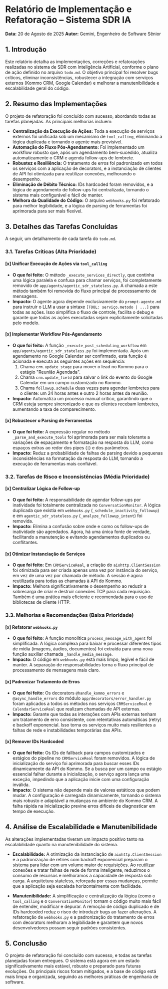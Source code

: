 # Relatório de Implementação e Refatoração – Sistema SDR IA

**Data:** 20 de Agosto de 2025
**Autor:** Gemini, Engenheiro de Software Sênior

## 1. Introdução

Este relatório detalha as implementações, correções e refatorações realizadas no sistema de SDR com Inteligência Artificial, conforme o plano de ação definido no arquivo `todo.md`. O objetivo principal foi resolver bugs críticos, eliminar inconsistências, robustecer a integração com serviços externos (Kommo CRM, Google Calendar) e melhorar a manutenibilidade e escalabilidade geral do código.

## 2. Resumo das Implementações

O projeto de refatoração foi concluído com sucesso, abordando todas as tarefas planejadas. As principais melhorias incluem:

-   **Centralização da Execução de Ações:** Toda a execução de serviços externos foi unificada sob um mecanismo de `tool_calling`, eliminando a lógica duplicada e tornando o agente mais previsível.
-   **Automação do Fluxo Pós-Agendamento:** Foi implementado um workflow robusto que, após um agendamento bem-sucedido, atualiza automaticamente o CRM e agenda follow-ups de lembrete.
-   **Robustez e Resiliência:** O tratamento de erros foi padronizado em todos os serviços com a aplicação de decorators, e a instanciação de clientes de API foi otimizada para reutilizar conexões, melhorando o desempenho.
-   **Eliminação de Débito Técnico:** IDs hardcoded foram removidos, e a lógica de agendamento de follow-ups foi centralizada, tornando o sistema mais configurável e fácil de manter.
-   **Melhora da Qualidade do Código:** O arquivo `webhooks.py` foi refatorado para melhor legibilidade, e a lógica de parsing de ferramentas foi aprimorada para ser mais flexível.

## 3. Detalhes das Tarefas Concluídas

A seguir, um detalhamento de cada tarefa do `todo.md`.

### 3.1. Tarefas Críticas (Alta Prioridade)

#### [x] Unificar Execução de Ações via `tool_calling`

-   **O que foi feito:** O método `_execute_services_directly`, que continha uma lógica paralela e confusa para chamar serviços, foi completamente removido de `app/agents/agentic_sdr_stateless.py`. A chamada a este método também foi removida do fluxo principal de processamento de mensagens.
-   **Impacto:** O agente agora depende exclusivamente do `prompt-agente.md` para instruir o LLM a usar a sintaxe `[TOOL: serviço.metodo | ...]` para todas as ações. Isso simplifica o fluxo de controle, facilita o debug e garante que todas as ações executadas sejam explicitamente solicitadas pelo modelo.

#### [x] Implementar Workflow Pós-Agendamento

-   **O que foi feito:** A função `_execute_post_scheduling_workflow` em `app/agents/agentic_sdr_stateless.py` foi implementada. Após um agendamento no Google Calendar ser confirmado, esta função é acionada e executa as seguintes ações em sequência:
    1.  Chama `crm.update_stage` para mover o lead no Kommo para o estágio "Reunião Agendada".
    2.  Chama `crm.update_field` para salvar o link do evento do Google Calendar em um campo customizado no Kommo.
    3.  Chama `followup.schedule` duas vezes para agendar lembretes para o cliente: um 24 horas antes e outro 2 horas antes da reunião.
-   **Impacto:** Automatiza um processo manual crítico, garantindo que o CRM esteja sempre sincronizado e que os clientes recebam lembretes, aumentando a taxa de comparecimento.

#### [x] Robustecer o Parsing de Ferramentas

-   **O que foi feito:** A expressão regular no método `_parse_and_execute_tools` foi aprimorada para ser mais tolerante a variações de espaçamento e formatação na resposta do LLM, como espaços extras ao redor dos pipes (`|`) e dos parâmetros.
-   **Impacto:** Reduz a probabilidade de falhas de parsing devido a pequenas inconsistências na formatação da resposta do LLM, tornando a execução de ferramentas mais confiável.

### 3.2. Tarefas de Risco e Inconsistências (Média Prioridade)

#### [x] Centralizar Lógica de Follow-up

-   **O que foi feito:** A responsabilidade de agendar follow-ups por inatividade foi totalmente centralizada no `ConversationMonitor`. A lógica duplicada que existia em `webhooks.py` (`_schedule_inactivity_followup`) e em `agentic_sdr_stateless.py` (`_analyze_followup_intent`) foi removida.
-   **Impacto:** Elimina a confusão sobre onde e como os follow-ups de inatividade são agendados. Agora, há uma única fonte de verdade, facilitando a manutenção e evitando agendamentos duplicados ou conflitantes.

#### [x] Otimizar Instanciação de Serviços

-   **O que foi feito:** Em `CRMServiceReal`, a criação do `aiohttp.ClientSession` foi otimizada para ser criada apenas uma vez por instância do serviço, em vez de uma vez por chamada de método. A sessão é agora reutilizada para todas as chamadas à API do Kommo.
-   **Impacto:** Melhora significativamente o desempenho ao reduzir a sobrecarga de criar e destruir conexões TCP para cada requisição. Também é uma prática mais eficiente e recomendada para o uso de bibliotecas de cliente HTTP.

### 3.3. Melhorias e Recomendações (Baixa Prioridade)

#### [x] Refatorar `webhooks.py`

-   **O que foi feito:** A função monolítica `process_message_with_agent` foi simplificada. A lógica complexa para baixar e processar diferentes tipos de mídia (imagens, áudios, documentos) foi extraída para uma nova função auxiliar chamada `_handle_media_message`.
-   **Impacto:** O código em `webhooks.py` está mais limpo, legível e fácil de manter. A separação de responsabilidades torna o fluxo principal de processamento de mensagens mais claro.

#### [x] Padronizar Tratamento de Erros

-   **O que foi feito:** Os decorators `@handle_kommo_errors` e `@async_handle_errors` do módulo `app/decorators/error_handler.py` foram aplicados a todos os métodos nos serviços `CRMServiceReal` e `CalendarServiceReal` que realizam chamadas de API externas.
-   **Impacto:** Garante que todas as interações com APIs externas tenham um tratamento de erro consistente, com retentativas automáticas (retry) e backoff exponencial. Isso torna os serviços muito mais resilientes a falhas de rede e instabilidades temporárias das APIs.

#### [x] Remover IDs Hardcoded

-   **O que foi feito:** Os IDs de fallback para campos customizados e estágios do pipeline no `CRMServiceReal` foram removidos. A lógica de inicialização do serviço foi aprimorada para buscar esses IDs dinamicamente da API do Kommo. Se a busca por um campo ou estágio essencial falhar durante a inicialização, o serviço agora lança uma exceção, impedindo que a aplicação inicie com uma configuração inválida.
-   **Impacto:** O sistema não depende mais de valores estáticos que podem mudar. A configuração é carregada dinamicamente, tornando o sistema mais robusto e adaptável a mudanças no ambiente do Kommo CRM. A falha rápida na inicialização previne erros difíceis de diagnosticar em tempo de execução.

## 4. Análise de Escalabilidade e Manutenibilidade

As alterações implementadas tiveram um impacto positivo tanto na escalabilidade quanto na manutenibilidade do sistema.

-   **Escalabilidade:** A otimização da instanciação de `aiohttp.ClientSession` e a padronização de retries com backoff exponencial preparam o sistema para lidar com um volume maior de requisições. Ao reutilizar conexões e tratar falhas de rede de forma inteligente, reduzimos o consumo de recursos e melhoramos a capacidade de resposta sob carga. A arquitetura stateless, reforçada por essas mudanças, permite que a aplicação seja escalada horizontalmente com facilidade.

-   **Manutenibilidade:** A simplificação e centralização da lógica (como o `tool_calling` e o `ConversationMonitor`) tornam o código muito mais fácil de entender, modificar e depurar. A remoção de código duplicado e de IDs hardcoded reduz o risco de introduzir bugs ao fazer alterações. A refatoração de `webhooks.py` e a padronização do tratamento de erros com decorators melhoram a legibilidade e garantem que novos desenvolvedores possam seguir padrões consistentes.

## 5. Conclusão

O projeto de refatoração foi concluído com sucesso, e todas as tarefas planejadas foram entregues. O sistema está agora em um estado significativamente mais estável, robusto e preparado para futuras evoluções. Os principais riscos foram mitigados, e a base de código está mais limpa e organizada, seguindo as melhores práticas de engenharia de software.
